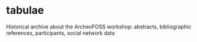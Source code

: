 tabulae
=======

Historical archive about the ArcheoFOSS workshop: abstracts, bibliographic references, participants, social network data